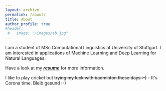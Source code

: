 ```yaml
---
layout: archive
permalink: /about/
title: About
author_profile: true
#header:
 #   image: "/images/ab.jpg"
---
```

I am a student of MSc Computational Linguistics at University of Stuttgart. I am interested in applications of Machine Learning and Deep Learning for Natural Languages. 

Have a look at my [***resume***](https://Faizan-E-Mustafa.github.io/pdfs/CV.pdf) for more information.

I like to play cricket but ~~trying my luck with badminton these days :-)~~ - It's Corona time. Bleib gesund :-)